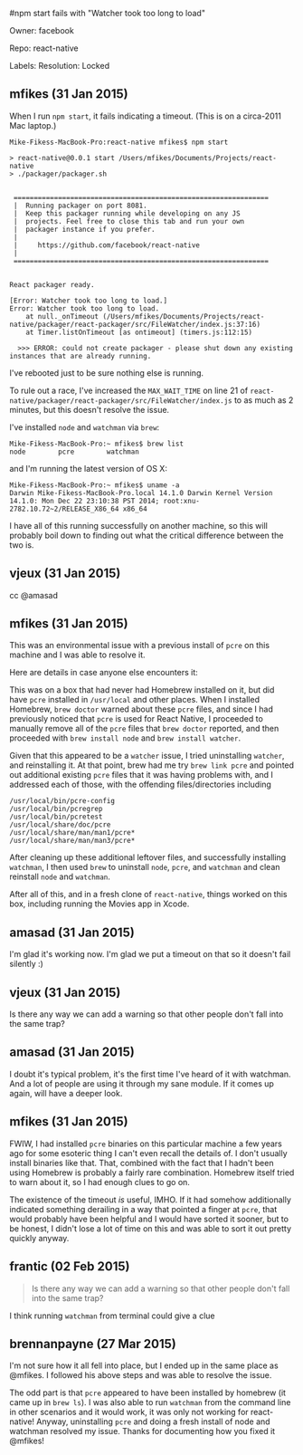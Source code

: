 #npm start fails with "Watcher took too long to load"

Owner: facebook

Repo: react-native

Labels: Resolution: Locked 

## mfikes (31 Jan 2015)

When I run `npm start`, it fails indicating a timeout. (This is on a circa-2011 Mac laptop.)

```
Mike-Fikess-MacBook-Pro:react-native mfikes$ npm start

> react-native@0.0.1 start /Users/mfikes/Documents/Projects/react-native
> ./packager/packager.sh


 ===============================================================
 |  Running packager on port 8081.       
 |  Keep this packager running while developing on any JS         
 |  projects. Feel free to close this tab and run your own      
 |  packager instance if you prefer.                              
 |                                                              
 |     https://github.com/facebook/react-native                 
 |                                                              
 ===============================================================


React packager ready.

[Error: Watcher took too long to load.]
Error: Watcher took too long to load.
    at null._onTimeout (/Users/mfikes/Documents/Projects/react-native/packager/react-packager/src/FileWatcher/index.js:37:16)
    at Timer.listOnTimeout [as ontimeout] (timers.js:112:15)

  >>> ERROR: could not create packager - please shut down any existing instances that are already running.
```

I've rebooted just to be sure nothing else is running.

To rule out a race, I've increased the `MAX_WAIT_TIME` on line 21 of `react-native/packager/react-packager/src/FileWatcher/index.js` to as much as 2 minutes, but this doesn't resolve the issue.

I've installed `node` and `watchman` via `brew`:

```
Mike-Fikess-MacBook-Pro:~ mfikes$ brew list
node        pcre        watchman
```

and I'm running the latest version of OS X:

```
Mike-Fikess-MacBook-Pro:~ mfikes$ uname -a
Darwin Mike-Fikess-MacBook-Pro.local 14.1.0 Darwin Kernel Version 14.1.0: Mon Dec 22 23:10:38 PST 2014; root:xnu-2782.10.72~2/RELEASE_X86_64 x86_64
```

I have all of this running successfully on another machine, so this will probably boil down to finding out what the critical difference between the two is.


## vjeux (31 Jan 2015)

cc @amasad


## mfikes (31 Jan 2015)

This was an environmental issue with a previous install of `pcre` on this machine and I was able to resolve it. 

Here are details in case anyone else encounters it:

This was on a box that had never had Homebrew installed on it, but did have `pcre` installed in `/usr/local` and other places. When I installed Homebrew, `brew doctor` warned about these `pcre` files, and since I had previously noticed that `pcre` is used for React Native, I proceeded to manually remove all of the `pcre` files that `brew doctor` reported, and then proceeded with `brew install node` and `brew install watcher`.

Given that this appeared to be a `watcher` issue, I tried uninstalling `watcher`, and reinstalling it. At that point, brew had me try `brew link pcre` and pointed out additional existing `pcre` files that it was having problems with, and I addressed each of those, with the offending files/directories including

```
/usr/local/bin/pcre-config
/usr/local/bin/pcregrep
/usr/local/bin/pcretest
/usr/local/share/doc/pcre
/usr/local/share/man/man1/pcre*
/usr/local/share/man/man3/pcre*
```

After cleaning up these additional leftover files, and successfully installing `watchman`, I then used `brew` to uninstall `node`, `pcre`, and `watchman` and clean reinstall `node` and `watchman`.

After all of this, and in a fresh clone of `react-native`, things worked on this box, including running the Movies app in Xcode.


## amasad (31 Jan 2015)

I'm glad it's working now. I'm glad we put a timeout on that so it doesn't fail silently :)


## vjeux (31 Jan 2015)

Is there any way we can add a warning so that other people don't fall into the same trap?


## amasad (31 Jan 2015)

I doubt it's typical problem, it's the first time I've heard of it with watchman. And a lot of people are using it through my sane module. If it comes up again, will have a deeper look.


## mfikes (31 Jan 2015)

FWIW, I had installed `pcre` binaries on this particular machine a few years ago for some esoteric thing I can't even recall the details of. I don't usually install binaries like that. That, combined with the fact that I hadn't been using Homebrew is probably a fairly rare combination. Homebrew itself tried to warn about it, so I had enough clues to go on.

The existence of the timeout _is_ useful, IMHO. If it had somehow additionally indicated something derailing in a way that pointed a finger at `pcre`, that would probably have been helpful and I would have sorted it sooner, but to be honest, I didn't lose a lot of time on this and was able to sort it out pretty quickly anyway.


## frantic (02 Feb 2015)

> Is there any way we can add a warning so that other people don't fall into the same trap?

I think running `watchman` from terminal could give a clue


## brennanpayne (27 Mar 2015)

I'm not sure how it all fell into place, but I ended up in the same place as @mfikes.  I followed his above steps and was able to resolve the issue. 

The odd part is that `pcre` appeared to have been installed by homebrew (it came up in `brew ls`).  I was also able to run `watchman` from the command line in other scenarios and it would work, it was only not working for react-native!  Anyway, uninstalling `pcre` and doing a fresh install of node and watchman resolved my issue.  Thanks for documenting how you fixed it @mfikes!


